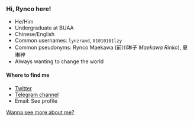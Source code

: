 ### Hi, Rynco here!

- He/Him
- Undergraduate at BUAA
- Chinese/English
- Common usernames: `lynzrand`, `01010101lzy`
- Common pseudonyms: Rynco Maekawa (前川琳子 _Maekawa Rinko_), 夏琳梓
- Always wanting to change the world

#### Where to find me

- [Twitter](https://twitter.com/lynzrand)
- [Telegram channel](https://t.me/rynif)
- Email: See profile

[Wanna see more about me?](about.md)
